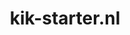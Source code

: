---
layout: post
title:  "kik-starter.nl"
internal_url:  "/dutchgov/kik-starter.nl.html"
categories: dutchgov
---
